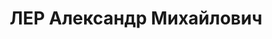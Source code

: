 ---
title: ЛЕР Александр Михайлович
description: "Род. в 1894, Смоленск, еврей, обр.: высшее, б/п. Проживал: Москва, ул.\
  \ 3-я Тверская-Ямская, д. 12, кв. 35. Зам. начальника отдела сводного планирования\
  \ и учета Наркомата оборонной промышленности СССР. \n  Арестован 01.08.1937. Обв.\
  \ в участии в антисоветской террористической организации. Приговор: ВК ВС СССР,\
  \ 07.10.1937 – ВМН. Расстрелян 07.10.1937, г.Москва. \n  Реабилитирован ВК ВС СССР\
  \ 10.05.1958"
---